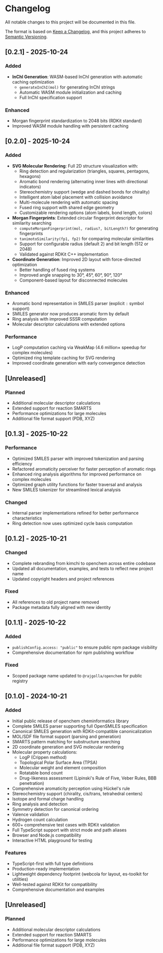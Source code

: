 # Changelog

All notable changes to this project will be documented in this file.

The format is based on [Keep a Changelog](https://keepachangelog.com/en/1.0.0/),
and this project adheres to [Semantic Versioning](https://semver.org/spec/v2.0.0.html).

## [0.2.1] - 2025-10-24

### Added
- **InChI Generation**: WASM-based InChI generation with automatic caching optimization
  - `generateInChI(mol)` for generating InChI strings
  - Automatic WASM module initialization and caching
  - Full InChI specification support

### Enhanced
- Morgan fingerprint standardization to 2048 bits (RDKit standard)
- Improved WASM module handling with persistent caching

## [0.2.0] - 2025-10-24

### Added
- **SVG Molecular Rendering**: Full 2D structure visualization with:
  - Ring detection and regularization (triangles, squares, pentagons, hexagons)
  - Aromatic bond rendering (alternating inner lines with directional indicators)
  - Stereochemistry support (wedge and dashed bonds for chirality)
  - Intelligent atom label placement with collision avoidance
  - Multi-molecule rendering with automatic spacing
  - Fused ring support with shared edge geometry
  - Customizable rendering options (atom labels, bond length, colors)
- **Morgan Fingerprints**: Extended circular fingerprint descriptor for similarity searching
  - `computeMorganFingerprint(mol, radius?, bitLength?)` for generating fingerprints
  - `tanimotoSimilarity(fp1, fp2)` for comparing molecular similarities
  - Support for configurable radius (default 2) and bit length (512 or 2048)
  - Validated against RDKit C++ implementation
- **Coordinate Generation**: Improved 2D layout with force-directed optimization
  - Better handling of fused ring systems
  - Improved angle snapping to 30°, 45°, 60°, 90°, 120°
  - Component-based layout for disconnected molecules

### Enhanced
- Aromatic bond representation in SMILES parser (explicit `:` symbol support)
- SMILES generator now produces aromatic form by default
- Ring analysis with improved SSSR computation
- Molecular descriptor calculations with extended options

### Performance
- LogP computation caching via WeakMap (4.6 million× speedup for complex molecules)
- Optimized ring template caching for SVG rendering
- Improved coordinate generation with early convergence detection

## [Unreleased]

### Planned
- Additional molecular descriptor calculations
- Extended support for reaction SMARTS
- Performance optimizations for large molecules
- Additional file format support (PDB, XYZ)

## [0.1.3] - 2025-10-22

### Performance
- Optimized SMILES parser with improved tokenization and parsing efficiency
- Refactored aromaticity perceiver for faster perception of aromatic rings
- Enhanced ring analysis algorithms for improved performance on complex molecules
- Optimized graph utility functions for faster traversal and analysis
- New SMILES tokenizer for streamlined lexical analysis

### Changed
- Internal parser implementations refined for better performance characteristics
- Ring detection now uses optimized cycle basis computation

## [0.1.2] - 2025-10-21

### Changed
- Complete rebranding from kimchi to openchem across entire codebase
- Updated all documentation, examples, and tests to reflect new project name
- Updated copyright headers and project references

### Fixed
- All references to old project name removed
- Package metadata fully aligned with new identity

## [0.1.1] - 2025-10-22

### Added
- `publishConfig.access: "public"` to ensure public npm package visibility
- Comprehensive documentation for npm publishing workflow

### Fixed
- Scoped package name updated to `@rajgolla/openchem` for public registry

## [0.1.0] - 2024-10-21

### Added
- Initial public release of openchem cheminformatics library
- Complete SMILES parser supporting full OpenSMILES specification
- Canonical SMILES generation with RDKit-compatible canonicalization
- MOL/SDF file format support (parsing and generation)
- SMARTS pattern matching for substructure searching
- 2D coordinate generation and SVG molecular rendering
- Molecular property calculations:
  - LogP (Crippen method)
  - Topological Polar Surface Area (TPSA)
  - Molecular weight and element composition
  - Rotatable bond count
  - Drug-likeness assessment (Lipinski's Rule of Five, Veber Rules, BBB penetration)
- Comprehensive aromaticity perception using Hückel's rule
- Stereochemistry support (chirality, cis/trans, tetrahedral centers)
- Isotope and formal charge handling
- Ring analysis and detection
- Symmetry detection for canonical ordering
- Valence validation
- Hydrogen count calculation
- 600+ comprehensive test cases with RDKit validation
- Full TypeScript support with strict mode and path aliases
- Browser and Node.js compatibility
- Interactive HTML playground for testing

### Features
- TypeScript-first with full type definitions
- Production-ready implementation
- Lightweight dependency footprint (webcola for layout, es-toolkit for utilities)
- Well-tested against RDKit for compatibility
- Comprehensive documentation and examples

## [Unreleased]

### Planned
- Additional molecular descriptor calculations
- Extended support for reaction SMARTS
- Performance optimizations for large molecules
- Additional file format support (PDB, XYZ)

